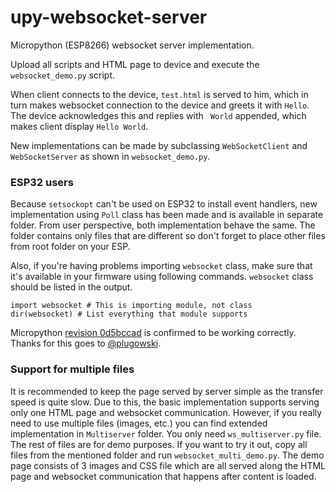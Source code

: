 # upy-websocket-server
Micropython (ESP8266) websocket server implementation.

Upload all scripts and HTML page to device and execute the `websocket_demo.py` script.

When client connects to the device, `test.html` is served to him, which in turn makes websocket connection to the device and greets it with `Hello`. The device acknowledges this and replies with ` World` appended, which makes client display `Hello World`.

New implementations can be made by subclassing `WebSocketClient` and `WebSocketServer` as shown in `websocket_demo.py`.

### ESP32 users
Because `setsockopt` can't be used on ESP32 to install event handlers, new implementation using `Poll` class has been made and is available in separate folder. From user perspective, both implementation behave the same. The folder contains only files that are different so don't forget to place other files from root folder on your ESP.

Also, if you're having problems importing `websocket` class, make sure that it's available in your firmware using following commands. `websocket` class should be listed in the output. 
```
import websocket # This is importing module, not class
dir(websocket) # List everything that module supports
```

Micropython [revision 0d5bccad](https://github.com/micropython/micropython/commit/0d5bccad) is confirmed to be working correctly.
Thanks for this goes to [@plugowski](https://github.com/plugowski).

### Support for multiple files
It is recommended to keep the page served by server simple as the transfer speed is quite slow. Due to this, the basic implementation supports serving only one HTML page and websocket communication. However, if you really need to use multiple files (images, etc.) you can find extended implementation in `Multiserver` folder. You only need `ws_multiserver.py` file. The rest of files are for demo purposes. If you want to try it out, copy all files from the mentioned folder and run `websocket_multi_demo.py`. The demo page consists of 3 images and CSS file which are all served along the HTML page and websocket communication that happens after content is loaded.


